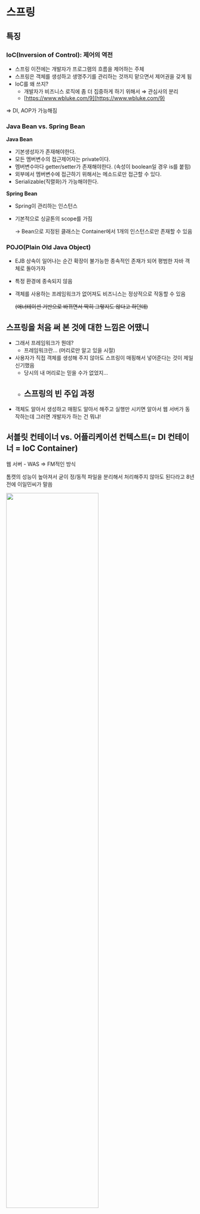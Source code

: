 # 스프링

## 특징

### IoC(Inversion of Control): 제어의 역전

- 스프링 이전에는 개발자가 프로그램의 흐름을 제어하는 주체
- 스프링은 객체를 생성하고 생명주기를 관리하는 것까지 맡으면서 제어권을 갖게 됨
- IoC를 왜 쓰지?
    - 개발자가 비즈니스 로직에 좀 더 집중하게 하기 위해서 ⇒ 관심사의 분리
    - [https://www.wbluke.com/9](https://www.wbluke.com/9)

⇒ DI, AOP가 가능해짐

### Java Bean vs. Spring Bean

**Java Bean**

- 기본생성자가 존재해야한다.
- 모든 멤버변수의 접근제어자는 private이다.
- 멤버변수마다 getter/setter가 존재해야한다. (속성이 boolean일 경우 is를 붙힘)
- 외부에서 멤버변수에 접근하기 위해서는 메소드로만 접근할 수 있다.
- Serializable(직렬화)가 가능해야한다.

**Spring Bean**

- Spring이 관리하는 인스턴스
- 기본적으로 싱글톤의 scope를 가짐

    → Bean으로 지정된 클래스는 Container에서 1개의 인스턴스로만 존재할 수 있음

### POJO(Plain Old Java Object)

- EJB 상속이 일어나는 순간 확장이 불가능한 종속적인 존재가 되어 평범한 자바 객체로 돌아가자
- 특정 환경에 종속되지 않음
- 객체를 사용하는 프레임워크가 없어져도 비즈니스는 정상적으로 작동할 수 있음

    ~~(애너테이션 기반으로 바뀌면서 딱히 그렇지도 않다고 하던데)~~

## 스프링을 처음 써 본 것에 대한 느낌은 어땠니

- 그래서 프레임워크가 뭔데?
    - 프레임워크란... (머리로만 알고 있을 시절)
- 사용자가 직접 객체를 생성해 주지 않아도 스프링이 매핑해서 넣어준다는 것이 제일 신기했음
    - 당시의 내 머리로는 믿을 수가 없었지...
    - 스프링의 빈 주입 과정
        - 
- 객체도 알아서 생성하고 매핑도 알아서 해주고 실행만 시키면 알아서 웹 서버가 동작하는데 그러면 개발자가 하는 건 뭐냐!

## 서블릿 컨테이너 vs. 어플리케이션 컨텍스트(= DI 컨테이너 = IoC Container)

웹 서버 - WAS ⇒ FM적인 방식

톰캣의 성능이 높아져서 굳이 정/동적 파일을 분리해서 처리해주지 않아도 된다라고 8년 전에 이일민씨가 말씀

<img src="https://s3.us-west-2.amazonaws.com/secure.notion-static.com/a62df805-fc9a-4dfa-bf54-d00561b653c7/Untitled.png?X-Amz-Algorithm=AWS4-HMAC-SHA256&X-Amz-Credential=ASIAT73L2G45EP3J53JC%2F20191027%2Fus-west-2%2Fs3%2Faws4_request&X-Amz-Date=20191027T041912Z&X-Amz-Expires=86400&X-Amz-Security-Token=AgoJb3JpZ2luX2VjEGIaCXVzLXdlc3QtMiJHMEUCICk30A%2F7d2ayFPwoIr%2BRoizd1HqKlAiE2p2Rac%2FC7jp9AiEAsqWrQ8xkKDC9F%2FgXfeViM0T8aKIb6n3aTEh8LsCbp7sq%2FAMIaxAAGgwyNzQ1NjcxNDkzNzAiDAUokfzzqlYcXbIMxCrZA%2BI3NUzoTcgJW%2BFBwLmDJJG%2B7JIdIoZgG4swwRkmiW9ci%2FPYUsaPW5n%2BSSJTkPw4rfKJbXYbhm1ebVKMEc2o0zBpG3GcJvZT%2FNOHlmShPszDT6wFBCobHQ1ZFFaxvgJI15hEJiROrzNLqYrHKgFdKRpIl%2FVIf4yVGU6PQ1J3Bc1ThYhFmdL%2FufnoW3i6tQjUDldKXFn3BulQDZpYhr4b6ECfYyTolZP05oiZRoUzYUjpBdZEVJMFMyZVXKG3PPWyKg1ihDb5fvXru2yq33XoA0F7hGpSVaNoRZdc6a1WMRFzqPDJD1Pt4uDRw764WavmXNorYY8iTpVc3PUJSWHiFDzgKyNWnbR5NyB74sIrGHzgzFcV%2Faqv6%2F2%2FNMyjKP3N4%2FkSteb6o0BZ0YIw%2BtJPh6OM2mtPAahDLQPhiZU29rHUgapAsAhXUJQqJsrpyoTVwuGe0wiLhyRTf89aCqW1udrGqaIZL7I54z9kbqjHWiY1IGUqVcTJJ6hivX5p85u5Twunb3LM0wxTLLygfSiLHe%2FXxGxrDsRotuC6BRtv0iP4zCqu2S9AX7ZtNM4SsDlZiAekcLXTfNig7%2B0pN7NjixcBvVYqS0Hp6fNefoK6q2vr5H%2FYWbMhfsQmMO%2Fu0%2B0FOrQBTZRng8jR6jbUuWOl%2Fp1JoQWuycJoNJoU7hPURojov5hse8PsARqVnMWdJrEZpxx6ceNixjccMd2t9WNZ04HtGUO43rLmEfAugsXVMIRXinLDC0cOF9dEB8kuYa4M5vMmHJ2Bk0tA7c%2BIJKjZSHXgS2VeZQJph94UrM%2BjGKFVhumfrXgRA9tw3qnwzpZsnlaQ9Ls19iWTuhsEa5KyncKgfT2N9XdpLDWQjs0P4hqZ4G8eKuSE&X-Amz-Signature=b773c2278f8caf3a1c6b86be9f3ff341c0392760473a078960e238ca7ecf8f6b&X-Amz-SignedHeaders=host&response-content-disposition=filename%20%3D%22Untitled.png%22" width="70%"></img>

- 서블릿 컨테이너: 서블릿들을 담고 있는 거니까 WAS(Tomcat 등)
- 어플리케이션 컨텍스트: Bean을 관리하는 컨테이너
- IoC Container 구조

    <img src="https://s3.us-west-2.amazonaws.com/secure.notion-static.com/0fadcb59-8e70-4544-81b6-bb2db4c1d6b7/Untitled.png?X-Amz-Algorithm=AWS4-HMAC-SHA256&X-Amz-Credential=ASIAT73L2G45L4OHZXGO%2F20191027%2Fus-west-2%2Fs3%2Faws4_request&X-Amz-Date=20191027T042044Z&X-Amz-Expires=86400&X-Amz-Security-Token=AgoJb3JpZ2luX2VjEGIaCXVzLXdlc3QtMiJIMEYCIQCpIW1f3kvxBpB9%2FTttvhQHEgE8Tf5P%2BmWkOQA1U9EKXgIhAP3Q74bSTb0PS8MiubycaEa%2FI9ZYzZHARKkmFI7BfkAhKvwDCGsQABoMMjc0NTY3MTQ5MzcwIgzLbwJ10XpfcRTD7s8q2QPmA30yndFcB1IK%2Fp59Q2q2%2F2mJUJw4HxVnd6ca1GS3%2BAq9UNix4PIONut85ZU1BCy98UFTC6VMlXVFMTQ47XuDaR2HYIlul2QsOewrmQtBSgYbkkcPNpsH92TOxBwUWRqxTVL7uwOwS3VOtWoQYbG0pOGMgahvklvCXzhofSyNRpk0wTJSxCqO9T2ejiyENm%2BCafX79Bsy7%2Bg673Kt8HcdNlyeiGZ%2BbVnW7Z%2BYszfSSnTqT4HSgJIUifP%2Fg1%2FhcY7%2Fs0%2FHH7nL7hfUefPvcpi6CH80sVPZym9wtGUIQFruYpnW%2FN6SEPFqZpjGvwmS7WM551w271Z%2BsvoQhuqE8VGMZPbOh9FJCxGKxu81lRkXyAgLj9gCsKrQeTahK7AtDxVKmRxdKuAcfmH0%2FSFWuWi9fpQuq6xoI5EJ4pcsJ4vq66H0BRZmqE%2FcGVsS9Cf%2BuakgLVb6CeVBEYpwRyPrMi6PSlwj6fd1yIiP8pFmLIEe7Q6zllg3B7UgUBfoivK27DZ5Tb0H2lA2TBmsY%2F4actDEplFa1%2FtxIbPAXrqLHMyYFH9ALnuf%2FZOc%2FKvq4ObK7hOF7Z6yBhG7l1YBTqqe1tzB0EX0Y%2BmGnVDQZniu%2FixCGTUe2uCcmIe4OTDN5tPtBTqzAb6NTJLSOM9oA8ruPfgg7eU2EdUCADlW91q6ROVNIV7wbN5uvWsWVQExHPMriVeyIAI%2BKWGhpG8vzrue0YVPqsm4%2FJntrn7yktDf5oWk177jtu9EJMWeHht3U0HYjp4T54zD%2FC0tTtgeG2dsYEeUDV2gdwFsRoEj5WNeHYCDLa8e1et9nlzFCJOA%2FqLmDCjBF4fJMWx8m%2F3WBAY6oRVe2qi1GIt8msdN2%2Fq4nk9dVo2T08Ul&X-Amz-Signature=a88363066d3005a76f3f87be7e1a6361359b4ad472b2cf1d7e444ea938ff15da&X-Amz-SignedHeaders=host&response-content-disposition=filename%20%3D%22Untitled.png%22" width="90%"></img>
    
    Spring이 제공하는 대표적인 DI Container는 BeanFactory와 Application Context가 있다~

Spring.io Docs 찾아보면 된다

## 애너테이션

애너테이션은 기능을 하지 않는다~

Annotation Processing

### 사용해 본 애너테이션은 뭐가 있었지

- @Controller, @Service, @Repository, @Component
- @Configuration, @Bean
- @Entity, @Lob, @Embbed
- @ModelAttribute
- @ExceptionHandler

등등...

---

# 테스트

## 인수 테스트(AT)

*ATDD는 인수 테스트 주도 개발 아닌감?*

### TDD vs. ATDD

1. TDD
    - 레이어별로, 실행 단위별로 나눠서 모듈을 테스트 하곤 하지
2. ATDD
    - 클라이언트와 동일한 환경에서 프로그램이 기대하는 흐름대로 잘 작동하는지 테스트 하곤 하지
    - TDD도 하는데 이걸 왜 하냐
        - TDD는 모듈을 테스트하기 때문에 사용자의 사용 환경까진 고려하지 못함

            ex) http method 같은 거?

### 테스트를 작성하면서 종종 이런 생각을 했어…

→ 내가 테스트를 짜는가 테스트가 나를 짜는가…

→ 그런 건 ATDD로 한 게 아니라 만들고 테스트했던 게 아닐까..? (딩동댕)

→ 모든 걸 테스트 주도 방식으로 하려니까 익숙하지 않아서인지 루틴스러운 지겨움이 있따..

→ 단순히 커버리지만을 위한 맹목적인 테스트가 과연 좋은 테스트인가

## Mock Test

### **목을 왜 쓰지**

- 테스트 환경을 일일이 설정하는 것은 테스트 복잡도를 높인다
- 테스트하고 싶은 스코프를 제한하기 위해서
- 데이터베이스 같이 프로덕션의 상태에 영향을 끼칠 수 있는 요소를 최소화한다

### **고민했던 것**

→ 테스트에서 회원가입이나 로그인처럼 선행되어야 하는 단계를 어떻게 깔끔하게 고칠 수 있을까

- 테스트도 추상화할 수 있다
- template 패턴 사용해서 선행 작업 처리
- Mock을 활용해 볼 수도 있다

---

# JPA

### ORM(Object-Relational Mapping)

객체와 관계형 데이터베이스를 매핑하여 DB 쿼리를 손쉽게 도와주는 프레임워크

### Hibernate vs. JPA

- JPA: ORM 표준 기술, 인터페이스
- Hibernate: ORM 표준 기술을 이용한 구현체 중 하나

<img src="https://s3.us-west-2.amazonaws.com/secure.notion-static.com/636ffc33-bfdc-419b-a350-8f33add13d5d/Untitled.png?X-Amz-Algorithm=AWS4-HMAC-SHA256&X-Amz-Credential=ASIAT73L2G45IE5BHKPO%2F20191027%2Fus-west-2%2Fs3%2Faws4_request&X-Amz-Date=20191027T042228Z&X-Amz-Expires=86400&X-Amz-Security-Token=AgoJb3JpZ2luX2VjEGIaCXVzLXdlc3QtMiJHMEUCIGw%2BYjYpTvxgkS%2B7ySoFPs1YllbcFeFOOs8hB%2BeuxzjHAiEA3QNi2DJnRQlxlw65Zx7U77Emy8eeGeaol7Wg%2FTM2I50q%2FAMIaxAAGgwyNzQ1NjcxNDkzNzAiDEUe2FvBMBQRyZPqpyrZA4qEb2yLrfO663G7RP5MKBNeDkUtZhuYFg5PK%2FB0xlzCq4EB8e5bUMia5Cm9wWzV9gTpcmfggtVT%2BkyUi3Sgg7921srNiSVNU9fYtaxmMcOH2rMMxCKI51bfGMRzUnsUVAIuo1UOv94EMAqL6Ffh3YX7Geb1p6naWnHMwS5OIE4N8gbKtrWpnenYYLbgoeKzPPxz%2BXvCPNk5JBCtVLxEVg7gLOuipKMWwmA70bjq0H5tCnKB%2BB0Uz8LQcZ99PAQsySL%2BaDLeGcpjrnfyZ5jS0nhyWl9mwoZRYxz7Q8HwYde6YIO6HOKX1YbbS9RkQvU%2Fe0xgTd%2FJcUk4kgz1aYJTaaiCBMsxeY95qT1SmE%2FLwpRMZ8AE35WvfdLLmZlohIv%2Fy73NRNYrLix3UmV5aHOVQcpFFKUFuP9rJwRxba3bziphp9h1VjnG3b%2BqF%2FnXuxCtke11OgLSnhRgVm6QeWNzh8TmjC1HLYOiLjP9d3MgmPUTnLENUE6mi1w%2FtNiACBRckbqQnoiSbjvZD9VSwFLs%2Fd0KRN0YOZ1jKvlercY%2F7y3ek%2BfH5v7%2B22lNa6u%2F%2B5qzSpQudOOK2omi5%2BPCEsMYbV3lC4ratk75ukcN3A6BgevGgozzVl858ReNML3w0%2B0FOrQBrsaGFlhmpupK3mS3NedqzsbdsttVyK9jd6%2B6J4lzsSfZq3WAMaStUWIzu0sruvYwpLf4n2xF1tz4KM35DvZXArhqgNMZjXk0p%2Bn%2B8kq2L%2Bf513uUmsI2FkmUJB5R7s%2FvhawdWh%2BLg%2BIirFBhrdeem8dk5uBr5JOEn2pD9MC617f1iSzVlwc2kA%2FbIOTqxXXm6xa0NjP%2BLxNi7prTq%2BVsiw5ZtFue5CsPXLB1VKExKfJGApPg&X-Amz-Signature=7925de5f709502bcc2e6f39d25be929f0d353d10f81a6b20cf6f0c3f6246f541&X-Amz-SignedHeaders=host&response-content-disposition=filename%20%3D%22Untitled.png%22" width="80%"></img>

## 어려웠던 것들

- 양방향/단방향이 적절한 경우를 구분하는 게 어려웠음
- JPA의 지연로딩 때문에 프록시 객체가 던져져서 equals 메서드에서 동등성 확인을 하는데 null값과 비교돼서

    → 로깅 라이브러리인 Slf4j 사용을 시작했다.

    → 디버깅을 백분 활용하자

    ⇒ 프록시 객체를 비교할 때는 equals() 재정의를 잘 하자..

### 엔티티 연관관계

1. OneToOne
2. OneToMany
3. ManyToOne
4. ManyToMany
- 양방향(mappedBy 꼭필요), 단방향

## 영속성 관리

### EntityManager

엔티티를 저장하고, 수정하고, 삭제하고, 조회하는 등 엔티티와 관련된 모든 일을 처리하는 관리자.

### 엔티티 생명주기

- 비영속
- 영속
- 준영속
- 삭제

---

# 그 외

## URI API

깔끔한 API URI 디자인을 위해 다음 두 가지 항목을 기억하자

1. URI는 정보의 자원을 표현해야 한다.

    `/article/5`

2. 자원에 대한 행위는 HTTP Method(GET, POST, PUT, DELETE)로 표현한다.

    `~~/update` 이거 아님~~

    PUT `/article/5/comment/2`

## ajax 왜 쓰지..?

- 클라이언트 입장
    - 페이지를 완전히 재로딩하지 않아도
- 서버 입장
    - 필요한 데이터만 요청받아 넘기니까 부하가 적지

## 동일성과 동등성

- 동일성

    두 개의 오브젝트가 완전히 같을 경우 → `==`

- 동등성

    두 오브젝트가 같은 정보를 갖고 있을 경우 → `equals()`

---

# **미니 프로젝트**

## 깃허브를 이용한 첫 협업

1. 깃허브를 적극적으로 이용해서 협업을 해보았다
2. Git flow
3. 칸반보드를 활용한 일정 관리
4. 버전 관리

## 팀 규칙, 문화를 스스로 만들어가자

1. 인상 깊은 점
2. 아쉬웠던 점

